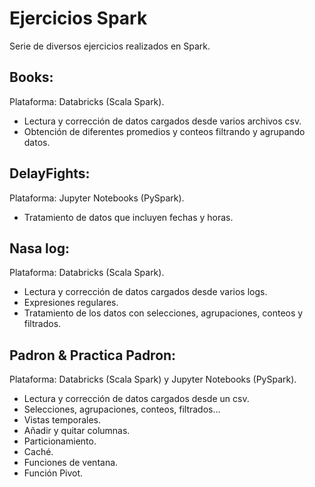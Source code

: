 # Ejercicios Spark

Serie de diversos ejercicios realizados en Spark.

## Books:
Plataforma: Databricks (Scala Spark).
* Lectura y corrección de datos cargados desde varios archivos csv.
* Obtención de diferentes promedios y conteos filtrando y agrupando datos.
## DelayFights:
Plataforma: Jupyter Notebooks (PySpark).
* Tratamiento de datos que incluyen fechas y horas.
## Nasa log:
Plataforma: Databricks (Scala Spark).
* Lectura y corrección de datos cargados desde varios logs.
* Expresiones regulares.
* Tratamiento de los datos con selecciones, agrupaciones, conteos y filtrados.
## Padron & Practica Padron:
Plataforma: Databricks (Scala Spark) y Jupyter Notebooks (PySpark).
* Lectura y corrección de datos cargados desde un csv.
* Selecciones, agrupaciones, conteos, filtrados...
* Vistas temporales.
* Añadir y quitar columnas.
* Particionamiento.
* Caché.
* Funciones de ventana.
* Función Pivot.
